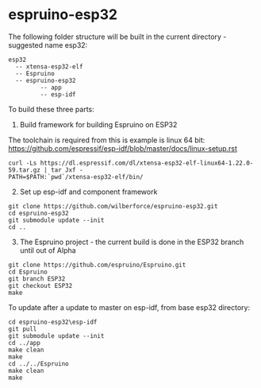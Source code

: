 # espruino-esp32


The following folder structure will be built in the current directory - suggested name esp32:

```
esp32 
  -- xtensa-esp32-elf
  -- Espruino
  -- espruino-esp32
         -- app
         -- esp-idf
```
         
To build these three parts:

1. Build framework for building Espruino on ESP32

The toolchain is required from this is example is linux 64 bit:
https://github.com/espressif/esp-idf/blob/master/docs/linux-setup.rst

```
curl -Ls https://dl.espressif.com/dl/xtensa-esp32-elf-linux64-1.22.0-59.tar.gz | tar Jxf -
PATH=$PATH:`pwd`/xtensa-esp32-elf/bin/
```

2. Set up esp-idf and component framework
```
git clone https://github.com/wilberforce/espruino-esp32.git
cd espruino-esp32
git submodule update --init
cd ..
```

3. The Espruino project - the current build is done in the ESP32 branch until out of Alpha
```
git clone https://github.com/espruino/Espruino.git
cd Espruino
git branch ESP32
git checkout ESP32
make
```

To update after a update to master on esp-idf, from base esp32 directory:
```
cd espruino-esp32\esp-idf
git pull
git submodule update --init
cd ../app
make clean
make
cd ../../Espruino
make clean
make
```
